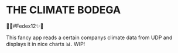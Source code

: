 # THE CLIMATE BODEGA
🦄✨#Fedex12✨🦄

This fancy app reads a certain companys climate data from UDP and displays it in nice charts 📊. WIP!
